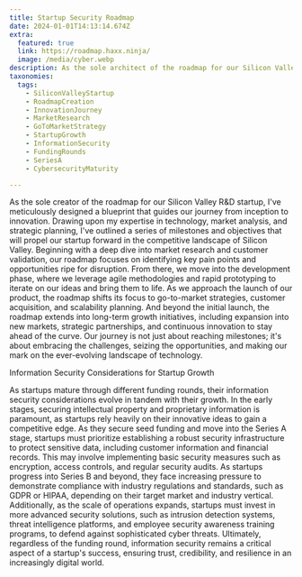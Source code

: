 ```yaml
---
title: Startup Security Roadmap
date: 2024-01-01T14:13:14.674Z
extra:
  featured: true
  link: https://roadmap.haxx.ninja/
  image: /media/cyber.webp
description: As the sole architect of the roadmap for our Silicon Valley R&D startup, I have played a pivotal role in charting the course for our journey into the future of innovation. With a keen understanding of emerging technologies and market trends, I meticulously crafted a roadmap that outlines our path to success, guiding our team through the complexities of product development and commercialization. From identifying key milestones and allocating resources to mitigating risks and seizing opportunities, every aspect of the roadmap reflects my commitment to strategic vision and execution excellence. Beyond merely outlining objectives, I infused the roadmap with a spirit of agility and adaptability, allowing us to navigate the ever-changing landscape of technology with confidence and resilience. Our journey as a startup is not just about achieving milestones; it's about pioneering new frontiers, pushing the boundaries of what's possible, and leaving a lasting impact on the world of innovation.
taxonomies:
  tags:
    - SiliconValleyStartup
    - RoadmapCreation
    - InnovationJourney
    - MarketResearch
    - GoToMarketStrategy
    - StartupGrowth
    - InformationSecurity
    - FundingRounds
    - SeriesA
    - CybersecurityMaturity

---
```

As the sole creator of the roadmap for our Silicon Valley R&D startup, I've meticulously designed a blueprint that guides our journey from inception to innovation. Drawing upon my expertise in technology, market analysis, and strategic planning, I've outlined a series of milestones and objectives that will propel our startup forward in the competitive landscape of Silicon Valley. Beginning with a deep dive into market research and customer validation, our roadmap focuses on identifying key pain points and opportunities ripe for disruption. From there, we move into the development phase, where we leverage agile methodologies and rapid prototyping to iterate on our ideas and bring them to life. As we approach the launch of our product, the roadmap shifts its focus to go-to-market strategies, customer acquisition, and scalability planning. And beyond the initial launch, the roadmap extends into long-term growth initiatives, including expansion into new markets, strategic partnerships, and continuous innovation to stay ahead of the curve. Our journey is not just about reaching milestones; it's about embracing the challenges, seizing the opportunities, and making our mark on the ever-evolving landscape of technology.

Information Security Considerations for Startup Growth

As startups mature through different funding rounds, their information security considerations evolve in tandem with their growth. In the early stages, securing intellectual property and proprietary information is paramount, as startups rely heavily on their innovative ideas to gain a competitive edge. As they secure seed funding and move into the Series A stage, startups must prioritize establishing a robust security infrastructure to protect sensitive data, including customer information and financial records. This may involve implementing basic security measures such as encryption, access controls, and regular security audits. As startups progress into Series B and beyond, they face increasing pressure to demonstrate compliance with industry regulations and standards, such as GDPR or HIPAA, depending on their target market and industry vertical. Additionally, as the scale of operations expands, startups must invest in more advanced security solutions, such as intrusion detection systems, threat intelligence platforms, and employee security awareness training programs, to defend against sophisticated cyber threats. Ultimately, regardless of the funding round, information security remains a critical aspect of a startup's success, ensuring trust, credibility, and resilience in an increasingly digital world.